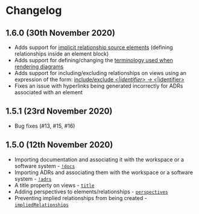 # Changelog

## 1.6.0 (30th November 2020)

- Adds support for [implicit relationship source elements](https://github.com/structurizr/dsl/blob/master/docs/language-reference.md#relationship) (defining relationships inside an element block)
- Adds support for defining/changing the [terminology used when rendering diagrams](https://github.com/structurizr/dsl/blob/master/docs/language-reference.md#terminology)
- Adds support for including/excluding relationships on views using an expression of the form: [include/exclude <*|identifier> -> <*|identifier>](https://github.com/structurizr/dsl/blob/master/docs/language-reference.md#including-relationships)
- Fixes an issue with hyperlinks being generated incorrectly for ADRs associated with an element

## 1.5.1 (23rd November 2020)

- Bug fixes (#13, #15, #16)

## 1.5.0 (12th November 2020)

 - Importing documentation and associating it with the workspace or a software system - [`!docs`](https://github.com/structurizr/dsl/blob/master/docs/language-reference.md#documentation)
- Importing ADRs and associating them with the workspace or a software system - [`!adrs`](https://github.com/structurizr/dsl/blob/master/docs/language-reference.md#architecture-decision-records-adrs)
 - A title property on views - [`title`](https://github.com/structurizr/dsl/blob/master/docs/language-reference.md#title)
 - Adding perspectives to elements/relationships - [`perspectives`](https://github.com/structurizr/dsl/blob/master/docs/language-reference.md#perspectives)
 - Preventing implied relationships from being created - [`impliedRelationships`](https://github.com/structurizr/dsl/blob/master/docs/language-reference.md#impliedrelationships)
